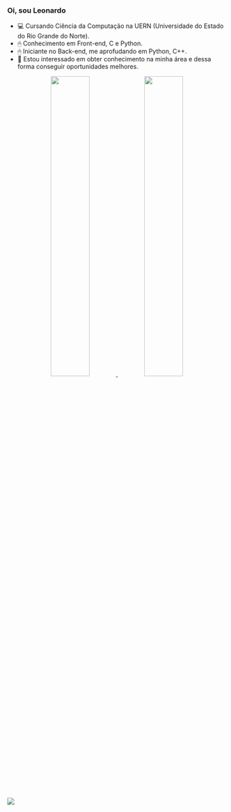 ### Oi, sou Leonardo


- 💻 Cursando Ciência da Computação na UERN (Universidade do Estado do Rio Grande do Norte).
- 🖱 Conhecimento em Front-end, C e Python.
- 🖱 Iniciante no Back-end, me aprofudando em Python, C++.
- 👀 Estou interessado em obter conhecimento na minha área e dessa forma conseguir oportunidades melhores.

<div align="center">
  <a href="https://github.com/leoctescossia">
  <img width="42%" src="https://github-readme-stats.vercel.app/api?username=leoctescossia&show_icons=true&theme=dark&include_all_comits=true&count_private=true"/>
  <img width="42%" src="https://github-readme-stats.vercel.app/api/top-langs/?username=leoctescossia&layout=compact&langs_count=16&theme=dark"/>
</div>

<div><br>
   <a href="https://www.linkedin.com/in/leonardo-esc%C3%B3ssia-a6456a271/" target="_blank"><img src="https://img.shields.io/badge/-LinkedIn-%230077B5?style=for-the-badge&logo=linkedin&logoColor=white" target="_blank"></a> 
   
</div>
  
